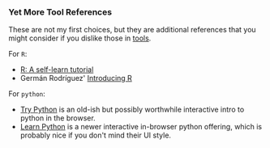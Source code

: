 ### Yet More Tool References

These are not my first choices, but they are additional references that you might consider if you dislike those in [tools](tools.md).

For `R`:

 * [R: A self-learn tutorial](http://www.nceas.ucsb.edu/files/scicomp/Dloads/RProgramming/BestFirstRTutorial.pdf)
 * Germán Rodríguez' [Introducing R](http://data.princeton.edu/R/)

For `python`:
 * [Try Python](http://www.trypython.org/) is an old-ish but possibly worthwhile interactive intro to python in the browser.
 * [Learn Python](http://www.learnpython.org/) is a newer interactive in-browser python offering, which is probably nice if you don't mind their UI style.

